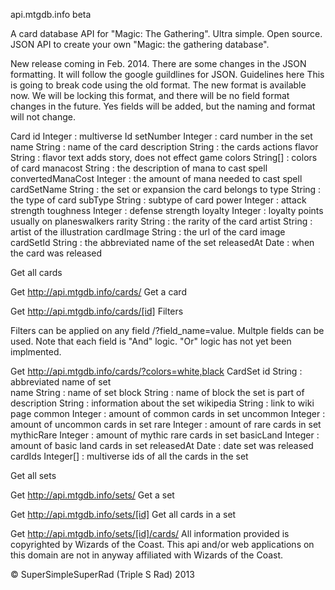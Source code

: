 api.mtgdb.info beta

A card database API for "Magic: The Gathering". Ultra simple. Open source. JSON API to create your own "Magic: the gathering database".


New release coming in Feb. 2014. There are some changes in the JSON formatting. It will follow the google guildlines for JSON. Guidelines here This is going to break code using the old format. The new format is available now. We will be locking this format, and there will be no field format changes in the future. Yes fields will be added, but the naming and format will not change.


Card
	id                  Integer     : multiverse Id
	setNumber           Integer     : card number in the set
	name                String      : name of the card
	description         String      : the cards actions
	flavor              String      : flavor text adds story, does not effect game
	colors              String[]    : colors of card
	manacost            String      : the description of mana to cast spell
	convertedManaCost   Integer     : the amount of mana needed to cast spell
	cardSetName         String      : the set or expansion the card belongs to
	type                String      : the type of card
	subType             String      : subtype of card
	power               Integer     : attack strength
	toughness           Integer     : defense strength 
	loyalty             Integer     : loyalty points usually on planeswalkers
	rarity              String      : the rarity of the card
	artist              String      : artist of the illustration
	cardImage           String      : the url of the card image
	cardSetId           String      : the abbreviated name of the set
	releasedAt          Date        : when the card was released
	
Get all cards

Get http://api.mtgdb.info/cards/ 
Get a card

Get http://api.mtgdb.info/cards/[id] 
Filters

Filters can be applied on any field /?field_name=value. Multple fields can be used. Note that each field is "And" logic. "Or" logic has not yet been implmented.

Get http://api.mtgdb.info/cards/?colors=white,black
CardSet
	id          String    : abbreviated name of set   
	name        String    : name of set
	block       String    : name of block the set is part of
	description String    : information about the set
	wikipedia   String    : link to wiki page
	common      Integer   : amount of common cards in set
	uncommon    Integer   : amount of uncommon cards in set
	rare        Integer   : amount of rare cards in set
	mythicRare  Integer   : amount of mythic rare cards in set
	basicLand   Integer   : amount of basic land cards in set
	releasedAt  Date      : date set was released
	cardIds     Integer[] : multiverse ids of all the cards in the set
	
Get all sets

Get http://api.mtgdb.info/sets/
Get a set

Get http://api.mtgdb.info/sets/[id]
Get all cards in a set

Get http://api.mtgdb.info/sets/[id]/cards/
All information provided is copyrighted by Wizards of the Coast. This api and/or web applications on this domain are not in anyway affiliated with Wizards of the Coast.

© SuperSimpleSuperRad (Triple S Rad) 2013